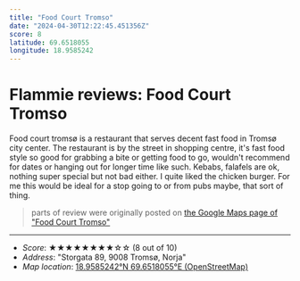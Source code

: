 ```yaml
---
title: "Food Court Tromso"
date: "2024-04-30T12:22:45.451356Z"
score: 8
latitude: 69.6518055
longitude: 18.9585242
---
```

# Flammie reviews: Food Court Tromso

Food court tromsø is a restaurant that serves decent fast food in Tromsø
city center. The restaurant is by the street in shopping centre, it's fast
food style so good for grabbing a bite or getting food to go, wouldn't
recommend for dates or hanging out for longer time like such. Kebabs,
falafels are ok, nothing super special but not bad either. I quite liked
the chicken burger. For me this would be ideal for a stop going to or
from pubs maybe, that sort of thing.

> parts of review were originally posted on [the Google Maps page of
  "Food Court Tromso"](https://www.google.com/maps/place//data=!4m2!3m1!1s0x0:0xdfd42a9b0f82d1ab)
* * *
- *Score*: ★★★★★★★★☆☆ (8 out of 10)
- *Address*: "Storgata 89, 9008 Tromsø, Norja"
- *Map location*: [18.9585242°N 69.6518055°E (OpenStreetMap)](https://www.openstreetmap.org/?mlat=69.6518055&mlon=18.9585242&zoom=12)
